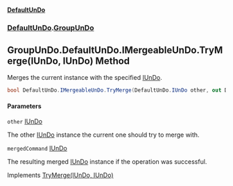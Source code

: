 #### [DefaultUnDo](DefaultUnDo.md 'DefaultUnDo')
### [DefaultUnDo](DefaultUnDo.md#DefaultUnDo 'DefaultUnDo').[GroupUnDo](GroupUnDo.md 'DefaultUnDo.GroupUnDo')

## GroupUnDo.DefaultUnDo.IMergeableUnDo.TryMerge(IUnDo, IUnDo) Method

Merges the current instance with the specified [IUnDo](IUnDo.md 'DefaultUnDo.IUnDo').

```csharp
bool DefaultUnDo.IMergeableUnDo.TryMerge(DefaultUnDo.IUnDo other, out DefaultUnDo.IUnDo? mergedCommand);
```
#### Parameters

<a name='DefaultUnDo.GroupUnDo.DefaultUnDo.IMergeableUnDo.TryMerge(DefaultUnDo.IUnDo,DefaultUnDo.IUnDo).other'></a>

`other` [IUnDo](IUnDo.md 'DefaultUnDo.IUnDo')

The other [IUnDo](IUnDo.md 'DefaultUnDo.IUnDo') instance the current one should try to merge with.

<a name='DefaultUnDo.GroupUnDo.DefaultUnDo.IMergeableUnDo.TryMerge(DefaultUnDo.IUnDo,DefaultUnDo.IUnDo).mergedCommand'></a>

`mergedCommand` [IUnDo](IUnDo.md 'DefaultUnDo.IUnDo')

The resulting merged [IUnDo](IUnDo.md 'DefaultUnDo.IUnDo') instance if the operation was successful.

Implements [TryMerge(IUnDo, IUnDo)](IMergeableUnDo.TryMerge(IUnDo,IUnDo).md 'DefaultUnDo.IMergeableUnDo.TryMerge(DefaultUnDo.IUnDo, DefaultUnDo.IUnDo)')